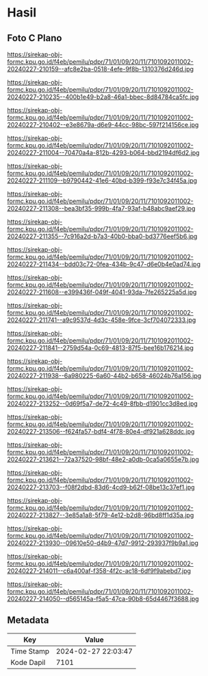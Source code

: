 # Hasil

## Foto C Plano

https://sirekap-obj-formc.kpu.go.id/f4eb/pemilu/pdpr/71/01/09/20/11/7101092011002-20240227-210159--afc8e2ba-0518-4efe-9f8b-1310376d246d.jpg

https://sirekap-obj-formc.kpu.go.id/f4eb/pemilu/pdpr/71/01/09/20/11/7101092011002-20240227-210235--400b1e49-b2a8-46a1-bbec-8d84784ca5fc.jpg

https://sirekap-obj-formc.kpu.go.id/f4eb/pemilu/pdpr/71/01/09/20/11/7101092011002-20240227-210402--e3e8679a-d6e9-44cc-98bc-597f214156ce.jpg

https://sirekap-obj-formc.kpu.go.id/f4eb/pemilu/pdpr/71/01/09/20/11/7101092011002-20240227-211004--70470a4a-812b-4293-b064-bbd2194df6d2.jpg

https://sirekap-obj-formc.kpu.go.id/f4eb/pemilu/pdpr/71/01/09/20/11/7101092011002-20240227-211109--b9790442-41e6-40bd-b399-f93e7c34f45a.jpg

https://sirekap-obj-formc.kpu.go.id/f4eb/pemilu/pdpr/71/01/09/20/11/7101092011002-20240227-211308--bea3bf35-999b-4fa7-93af-b48abc9aef29.jpg

https://sirekap-obj-formc.kpu.go.id/f4eb/pemilu/pdpr/71/01/09/20/11/7101092011002-20240227-211355--7c916a2d-b7a3-40b0-bba0-bd3776eef5b6.jpg

https://sirekap-obj-formc.kpu.go.id/f4eb/pemilu/pdpr/71/01/09/20/11/7101092011002-20240227-211434--bdd03c72-0fea-434b-9c47-d6e0b4e0ad74.jpg

https://sirekap-obj-formc.kpu.go.id/f4eb/pemilu/pdpr/71/01/09/20/11/7101092011002-20240227-211608--e399436f-049f-4041-93da-7fe265225a5d.jpg

https://sirekap-obj-formc.kpu.go.id/f4eb/pemilu/pdpr/71/01/09/20/11/7101092011002-20240227-211741--a9c9537d-4d3c-458e-9fce-3cf704072333.jpg

https://sirekap-obj-formc.kpu.go.id/f4eb/pemilu/pdpr/71/01/09/20/11/7101092011002-20240227-211841--2759d54a-0c69-4813-87f5-bee16b176214.jpg

https://sirekap-obj-formc.kpu.go.id/f4eb/pemilu/pdpr/71/01/09/20/11/7101092011002-20240227-211938--6a980225-6a60-44b2-b658-46024b76a156.jpg

https://sirekap-obj-formc.kpu.go.id/f4eb/pemilu/pdpr/71/01/09/20/11/7101092011002-20240227-213252--0d69f5a7-de72-4c49-8fbb-d1901cc3d8ed.jpg

https://sirekap-obj-formc.kpu.go.id/f4eb/pemilu/pdpr/71/01/09/20/11/7101092011002-20240227-213506--f624fa57-bdf4-4f78-80e4-df921a628ddc.jpg

https://sirekap-obj-formc.kpu.go.id/f4eb/pemilu/pdpr/71/01/09/20/11/7101092011002-20240227-213621--72a37520-98bf-48e2-a0db-0ca5a0655e7b.jpg

https://sirekap-obj-formc.kpu.go.id/f4eb/pemilu/pdpr/71/01/09/20/11/7101092011002-20240227-213703--f08f2dbd-83d6-4cd9-b62f-08be13c37ef1.jpg

https://sirekap-obj-formc.kpu.go.id/f4eb/pemilu/pdpr/71/01/09/20/11/7101092011002-20240227-213827--3e85a1a8-5f79-4e12-b2d8-96bd8ff1d35a.jpg

https://sirekap-obj-formc.kpu.go.id/f4eb/pemilu/pdpr/71/01/09/20/11/7101092011002-20240227-213930--09610e50-d4b9-47d7-9912-293937f9b9a1.jpg

https://sirekap-obj-formc.kpu.go.id/f4eb/pemilu/pdpr/71/01/09/20/11/7101092011002-20240227-214011--c6a400af-f358-4f2c-ac18-6df9f9abebd7.jpg

https://sirekap-obj-formc.kpu.go.id/f4eb/pemilu/pdpr/71/01/09/20/11/7101092011002-20240227-214050--d565145a-f5a5-47ca-90b8-65d4467f3688.jpg


## Metadata

| Key        | Value               |
| ---------- | ------------------- |
| Time Stamp | 2024-02-27 22:03:47 |
| Kode Dapil | 7101                |



